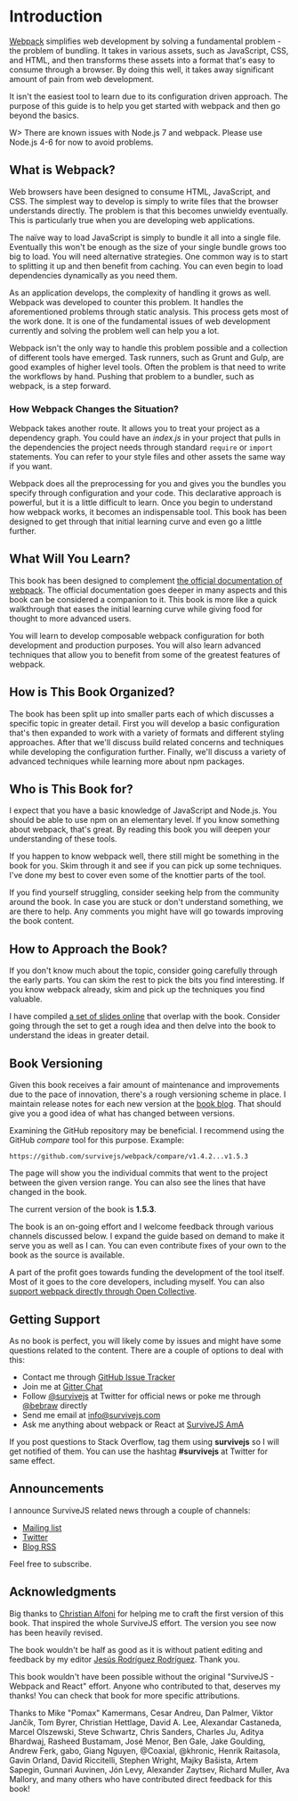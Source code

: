 # Introduction

[Webpack](https://webpack.js.org/) simplifies web development by solving a fundamental problem - the problem of bundling. It takes in various assets, such as JavaScript, CSS, and HTML, and then transforms these assets into a format that's easy to consume through a browser. By doing this well, it takes away significant amount of pain from web development.

It isn't the easiest tool to learn due to its configuration driven approach. The purpose of this guide is to help you get started with webpack and then go beyond the basics.

W> There are known issues with Node.js 7 and webpack. Please use Node.js 4-6 for now to avoid problems.

## What is Webpack?

Web browsers have been designed to consume HTML, JavaScript, and CSS. The simplest way to develop is simply to write files that the browser understands directly. The problem is that this becomes unwieldy eventually. This is particularly true when you are developing web applications.

The naïve way to load JavaScript is simply to bundle it all into a single file. Eventually this won't be enough as the size of your single bundle grows too big to load. You will need alternative strategies. One common way is to start to splitting it up and then benefit from caching. You can even begin to load dependencies dynamically as you need them.

As an application develops, the complexity of handling it grows as well. Webpack was developed to counter this problem. It handles the aforementioned problems through static analysis. This process gets most of the work done. It is one of the fundamental issues of web development currently and solving the problem well can help you a lot.

Webpack isn't the only way to handle this problem possible and a collection of different tools have emerged. Task runners, such as Grunt and Gulp, are good examples of higher level tools. Often the problem is that need to write the workflows by hand. Pushing that problem to a bundler, such as webpack, is a step forward.

### How Webpack Changes the Situation?

Webpack takes another route. It allows you to treat your project as a dependency graph. You could have an *index.js* in your project that pulls in the dependencies the project needs through standard `require` or `import` statements. You can refer to your style files and other assets the same way if you want.

Webpack does all the preprocessing for you and gives you the bundles you specify through configuration and your code. This declarative approach is powerful, but it is a little difficult to learn. Once you begin to understand how webpack works, it becomes an indispensable tool. This book has been designed to get through that initial learning curve and even go a little further.

## What Will You Learn?

This book has been designed to complement [the official documentation of webpack](https://webpack.js.org/). The official documentation goes deeper in many aspects and this book can be considered a companion to it. This book is more like a quick walkthrough that eases the initial learning curve while giving food for thought to more advanced users.

You will learn to develop composable webpack configuration for both development and production purposes. You will also learn advanced techniques that allow you to benefit from some of the greatest features of webpack.

## How is This Book Organized?

The book has been split up into smaller parts each of which discusses a specific topic in greater detail. First you will develop a basic configuration that's then expanded to work with a variety of formats and different styling approaches. After that we'll discuss build related concerns and techniques while developing the configuration further. Finally, we'll discuss a variety of advanced techniques while learning more about npm packages.

## Who is This Book for?

I expect that you have a basic knowledge of JavaScript and Node.js. You should be able to use npm on an elementary level. If you know something about webpack, that's great. By reading this book you will deepen your understanding of these tools.

If you happen to know webpack well, there still might be something in the book for you. Skim through it and see if you can pick up some techniques. I've done my best to cover even some of the knottier parts of the tool.

If you find yourself struggling, consider seeking help from the community around the book. In case you are stuck or don't understand something, we are there to help. Any comments you might have will go towards improving the book content.

## How to Approach the Book?

If you don't know much about the topic, consider going carefully through the early parts. You can skim the rest to pick the bits you find interesting. If you know webpack already, skim and pick up the techniques you find valuable.

I have compiled [a set of slides online](http://presentations.survivejs.com/advanced-webpack/) that overlap with the book. Consider going through the set to get a rough idea and then delve into the book to understand the ideas in greater detail.

## Book Versioning

Given this book receives a fair amount of maintenance and improvements due to the pace of innovation, there's a rough versioning scheme in place. I maintain release notes for each new version at the [book blog](http://survivejs.com/blog/). That should give you a good idea of what has changed between versions.

Examining the GitHub repository may be beneficial. I recommend using the GitHub *compare* tool for this purpose. Example:

```
https://github.com/survivejs/webpack/compare/v1.4.2...v1.5.3
```

The page will show you the individual commits that went to the project between the given version range. You can also see the lines that have changed in the book.

The current version of the book is **1.5.3**.

The book is an on-going effort and I welcome feedback through various channels discussed below. I expand the guide based on demand to make it serve you as well as I can. You can even contribute fixes of your own to the book as the source is available.

A part of the profit goes towards funding the development of the tool itself. Most of it goes to the core developers, including myself. You can also [support webpack directly through Open Collective](https://opencollective.com/webpack).

## Getting Support

As no book is perfect, you will likely come by issues and might have some questions related to the content. There are a couple of options to deal with this:

* Contact me through [GitHub Issue Tracker](https://github.com/survivejs/webpack/issues)
* Join me at [Gitter Chat](https://gitter.im/survivejs/webpack)
* Follow [@survivejs](https://twitter.com/survivejs) at Twitter for official news or poke me through [@bebraw](https://twitter.com/bebraw) directly
* Send me email at [info@survivejs.com](mailto:info@survivejs.com)
* Ask me anything about webpack or React at [SurviveJS AmA](https://github.com/survivejs/ama/issues)

If you post questions to Stack Overflow, tag them using **survivejs** so I will get notified of them. You can use the hashtag **#survivejs** at Twitter for same effect.

## Announcements

I announce SurviveJS related news through a couple of channels:

* [Mailing list](http://eepurl.com/bth1v5)
* [Twitter](https://twitter.com/survivejs)
* [Blog RSS](http://survivejs.com/atom.xml)

Feel free to subscribe.

## Acknowledgments

Big thanks to [Christian Alfoni](http://www.christianalfoni.com/) for helping me to craft the first version of this book. That inspired the whole SurviveJS effort. The version you see now has been heavily revised.

The book wouldn't be half as good as it is without patient editing and feedback by my editor [Jesús Rodríguez Rodríguez](https://github.com/Foxandxss). Thank you.

This book wouldn't have been possible without the original "SurviveJS - Webpack and React" effort. Anyone who contributed to that, deserves my thanks! You can check that book for more specific attributions.

Thanks to Mike "Pomax" Kamermans, Cesar Andreu, Dan Palmer, Viktor Jančík, Tom Byrer, Christian Hettlage, David A. Lee, Alexandar Castaneda, Marcel Olszewski, Steve Schwartz, Chris Sanders, Charles Ju, Aditya Bhardwaj, Rasheed Bustamam, José Menor, Ben Gale, Jake Goulding, Andrew Ferk, gabo, Giang Nguyen, @Coaxial, @khronic, Henrik Raitasola, Gavin Orland, David Riccitelli, Stephen Wright, Majky Bašista, Artem Sapegin, Gunnari Auvinen, Jón Levy, Alexander Zaytsev, Richard Muller, Ava Mallory, and many others who have contributed direct feedback for this book!
